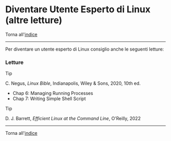 # Diventare Utente Esperto di Linux (altre letture)

Torna all'[indice](../toc.md)

---

Per diventare un utente esperto di Linux consiglio anche le seguenti letture:

### Letture

> [!TIP]
> C. Negus, _Linux Bible_, Indianapolis, Wiley &amp; Sons, 2020, 10th ed.
>
> - Chap 6: Managing Running Processes
> - Chap 7: Writing Simple Shell Script

> [!TIP]
> D. J. Barrett, _Efficient Linux at the Command Line_, O'Reilly, 2022

---

Torna all'[indice](../toc.md)
